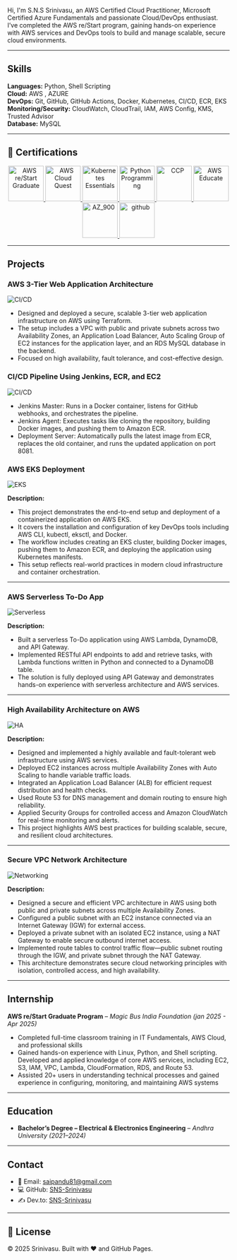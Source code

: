 Hi, I'm S.N.S Srinivasu, an AWS Certified Cloud Practitioner, Microsoft Certified Azure Fundamentals and  passionate Cloud/DevOps enthusiast. I’ve completed the AWS re/Start program, gaining hands-on experience with AWS services and DevOps tools to build and manage scalable, secure cloud environments.

---
## Skills

**Languages:** Python, Shell Scripting  
**Cloud:** AWS , AZURE  
**DevOps:** Git, GitHub, GitHub Actions, Docker, Kubernetes, CI/CD, ECR, EKS  
**Monitoring/Security:** CloudWatch, CloudTrail, IAM, AWS Config, KMS, Trusted Advisor  
**Database:** MySQL

---

## 🏅 Certifications

<div align="center">
  <a href="https://www.credly.com/badges/cf9e23a5-6712-46ed-8046-c5ca413286d0/public_url" target="_blank">
    <img src="https://github.com/SNS-Srinivasu/SNS-Srinivasu/blob/main/aws-re-start-graduate-2.png?raw=true" alt="AWS re/Start Graduate" width="80" height="80"/>
  </a>
  <a href="https://www.credly.com/badges/72725f99-af0d-424c-9fd5-2198a4ad4537/public_url" target="_blank">
    <img src="https://github.com/SNS-Srinivasu/SNS-Srinivasu/blob/main/aws-cloud-quest-cloud-practitioner.png?raw=true" alt="AWS Cloud Quest" width="80" height="80"/>
  </a>
  <a href="https://www.credly.com/badges/72725f99-af0d-424c-9fd5-2198a4ad4537/public_url" target="_blank">
    <img src="https://github.com/SNS-Srinivasu/SNS-Srinivasu/blob/main/containers-kubernetes-essentials.png?raw=true" alt="Kubernetes Essentials" width="80" height="80"/>
  </a>
  <a href="https://www.credly.com/badges/72725f99-af0d-424c-9fd5-2198a4ad4537/public_url" target="_blank">
    <img src="https://github.com/SNS-Srinivasu/SNS-Srinivasu/blob/main/mta-introduction-to-programming-using-python-certified-2022.png?raw=true" alt="Python Programming" width="80" height="80"/>
  </a>
  <a href="https://www.credly.com/earner/earned/badge/3763e21e-2437-44fb-9115-9b15325de94b" target="_blank">
    <img src="https://github.com/SNS-Srinivasu/SNS-Srinivasu/blob/main/aws-certified-cloud-practitioner.png?raw=true" alt="CCP" width="80" height="80"/>
  </a>
  <a href="#" target="_blank">
    <img src="https://github.com/SNS-Srinivasu/SNS-Srinivasu/blob/main/AWSEBadge.PNG?raw=true" alt="AWS Educate" width="80" height="80"/>
  </a>
  <a href="#" target="_blank">
    <img src="https://github.com/SNS-Srinivasu/SNS-Srinivasu/blob/main/AZ-900.png?raw=true" alt="AZ_900" width="80" height="80"/>
  </a>
  <a href="#" target="_blank">
    <img src="https://github.com/SNS-Srinivasu/SNS-Srinivasu/blob/main/github-advanced-security-2.png?raw=true" alt="github" width="80" height="80"/>
  </a>
</div>

---

## Projects

### AWS 3-Tier Web Application Architecture 
![CI/CD](https://raw.githubusercontent.com/SNS-Srinivasu/portfolio/main/3-Tier.png) 

- Designed and deployed a secure, scalable 3-tier web application infrastructure on AWS using Terraform.
- The setup includes a VPC with public and private subnets across two Availability Zones, an Application Load Balancer, Auto Scaling Group of EC2 instances for the application layer, and an RDS MySQL database in the backend.
- Focused on high availability, fault tolerance, and cost-effective design.

### CI/CD Pipeline Using Jenkins, ECR, and EC2
![CI/CD](https://raw.githubusercontent.com/SNS-Srinivasu/portfolio/main/Diagram.png) 

- Jenkins Master: Runs in a Docker container, listens for GitHub webhooks, and orchestrates the pipeline.
- Jenkins Agent: Executes tasks like cloning the repository, building Docker images, and pushing them to Amazon ECR.
- Deployment Server: Automatically pulls the latest image from ECR, replaces the old container, and runs the updated application on port 8081.




### AWS EKS Deployment
![EKS](https://raw.githubusercontent.com/SNS-Srinivasu/portfolio/main/architecture.jpg)  

**Description:**  

- This project demonstrates the end-to-end setup and deployment of a containerized application on AWS EKS. 
- It covers the installation and configuration of key DevOps tools including AWS CLI, kubectl, eksctl, and Docker. 
- The workflow includes creating an EKS cluster, building Docker images, pushing them to Amazon ECR, and deploying the application using Kubernetes manifests. 
- This setup reflects real-world practices in modern cloud infrastructure and container orchestration.

---

### AWS Serverless To-Do App
![Serverless](https://raw.githubusercontent.com/SNS-Srinivasu/portfolio/main/serverless.jpg)  

**Description:**  

- Built a serverless To-Do application using AWS Lambda, DynamoDB, and API Gateway. 
- Implemented RESTful API endpoints to add and retrieve tasks, with Lambda functions written in Python and connected to a DynamoDB table. 
- The solution is fully deployed using API Gateway and demonstrates hands-on experience with serverless architecture and AWS services.

---

### High Availability Architecture on AWS
![HA](https://raw.githubusercontent.com/SNS-Srinivasu/portfolio/main/HA.jpeg)  

**Description:**  

- Designed and implemented a highly available and fault-tolerant web infrastructure using AWS services.
- Deployed EC2 instances across multiple Availability Zones with Auto Scaling to handle variable traffic loads.
- Integrated an Application Load Balancer (ALB) for efficient request distribution and health checks.
- Used Route 53 for DNS management and domain routing to ensure high reliability.
- Applied Security Groups for controlled access and Amazon CloudWatch for real-time monitoring and alerts.
- This project highlights AWS best practices for building scalable, secure, and resilient cloud architectures.

---

### Secure VPC Network Architecture
![Networking](https://raw.githubusercontent.com/SNS-Srinivasu/portfolio/main/Networking.jpeg)  

**Description:**  

- Designed a secure and efficient VPC architecture in AWS using both public and private subnets across multiple Availability Zones.
- Configured a public subnet with an EC2 instance connected via an Internet Gateway (IGW) for external access.
- Deployed a private subnet with an isolated EC2 instance, using a NAT Gateway to enable secure outbound internet access.
- Implemented route tables to control traffic flow—public subnet routing through the IGW, and private subnet through the NAT Gateway.
- This architecture demonstrates secure cloud networking principles with isolation, controlled access, and high availability.

---

## Internship

**AWS re/Start Graduate Program** – *Magic Bus India Foundation (jan 2025 - Apr 2025)*
  - Completed full-time classroom training in IT Fundamentals, AWS Cloud, and professional skills
  - Gained hands-on experience with Linux, Python, and Shell scripting. Developed and applied knowledge of core AWS services, including EC2, S3, IAM, VPC, Lambda, CloudFormation, RDS, and Route 53.
  - Assisted 20+ users in understanding technical processes and gained experience in configuring, monitoring, and maintaining AWS systems

---

## Education

- **Bachelor’s Degree – Electrical & Electronics Engineering** – *Andhra University (2021–2024)*

---

## Contact

- 📧 Email: [saipandu81@gmail.com](mailto:saipandu81@gmail.com)  
- 💻 GitHub: [SNS-Srinivasu](https://github.com/SNS-Srinivasu)  
- ✍️ Dev.to: [SNS-Srinivasu](https://dev.to/sukuru_naga_sai_srinivasu)  

---

## 🧾 License

© 2025 Srinivasu. Built with ❤️ and GitHub Pages.
